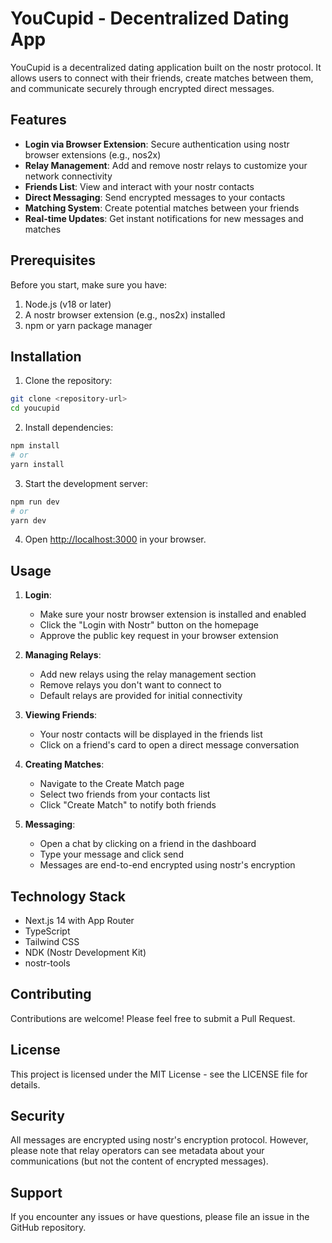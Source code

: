# YouCupid - Decentralized Dating App

YouCupid is a decentralized dating application built on the nostr protocol. It allows users to connect with their friends, create matches between them, and communicate securely through encrypted direct messages.

## Features

- **Login via Browser Extension**: Secure authentication using nostr browser extensions (e.g., nos2x)
- **Relay Management**: Add and remove nostr relays to customize your network connectivity
- **Friends List**: View and interact with your nostr contacts
- **Direct Messaging**: Send encrypted messages to your contacts
- **Matching System**: Create potential matches between your friends
- **Real-time Updates**: Get instant notifications for new messages and matches

## Prerequisites

Before you start, make sure you have:

1. Node.js (v18 or later)
2. A nostr browser extension (e.g., nos2x) installed
3. npm or yarn package manager

## Installation

1. Clone the repository:
```bash
git clone <repository-url>
cd youcupid
```

2. Install dependencies:
```bash
npm install
# or
yarn install
```

3. Start the development server:
```bash
npm run dev
# or
yarn dev
```

4. Open [http://localhost:3000](http://localhost:3000) in your browser.

## Usage

1. **Login**:
   - Make sure your nostr browser extension is installed and enabled
   - Click the "Login with Nostr" button on the homepage
   - Approve the public key request in your browser extension

2. **Managing Relays**:
   - Add new relays using the relay management section
   - Remove relays you don't want to connect to
   - Default relays are provided for initial connectivity

3. **Viewing Friends**:
   - Your nostr contacts will be displayed in the friends list
   - Click on a friend's card to open a direct message conversation

4. **Creating Matches**:
   - Navigate to the Create Match page
   - Select two friends from your contacts list
   - Click "Create Match" to notify both friends

5. **Messaging**:
   - Open a chat by clicking on a friend in the dashboard
   - Type your message and click send
   - Messages are end-to-end encrypted using nostr's encryption

## Technology Stack

- Next.js 14 with App Router
- TypeScript
- Tailwind CSS
- NDK (Nostr Development Kit)
- nostr-tools

## Contributing

Contributions are welcome! Please feel free to submit a Pull Request.

## License

This project is licensed under the MIT License - see the LICENSE file for details.

## Security

All messages are encrypted using nostr's encryption protocol. However, please note that relay operators can see metadata about your communications (but not the content of encrypted messages).

## Support

If you encounter any issues or have questions, please file an issue in the GitHub repository.
